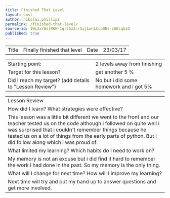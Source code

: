 ```yaml
---
title: Finished That Level
layout: post
author: nikolai.phillips
permalink: /finished-that-level/
source-id: 1WL2xrWslRKW-1qr25z2crSijLwnLCup9Us-zGELqbzQ
published: true
---
```

<table>
  <tr>
    <td>Title</td>
    <td>Finally finished that level</td>
    <td>Date</td>
    <td>23/03/17</td>
  </tr>
</table>


<table>
  <tr>
    <td>Starting point:</td>
    <td>2 levels away from finishing</td>
  </tr>
  <tr>
    <td>Target for this lesson?</td>
    <td>get  another 5 %</td>
  </tr>
  <tr>
    <td>Did I reach my target? 
(add details to "Lesson Review")</td>
    <td>No but i did some homework and i got 5%</td>
  </tr>
</table>


<table>
  <tr>
    <td>Lesson Review</td>
  </tr>
  <tr>
    <td>How did I learn? What strategies were effective? </td>
  </tr>
  <tr>
    <td>This lesson was a little bit different we went to the front and our teacher tested us on the code although i followed on quite well i was surprised that i couldn't remember things because he tested us on a lot of things from the early parts of python. But i did follow along which i was proud of.</td>
  </tr>
  <tr>
    <td>What limited my learning? Which habits do I need to work on? </td>
  </tr>
  <tr>
    <td>My memory is not an excuse but i did find it hard to remember the work i had done in the past. So my memory is the only thing.</td>
  </tr>
  <tr>
    <td>What will I change for next time? How will I improve my learning?</td>
  </tr>
  <tr>
    <td>Next time will try and put my hand up to answer questions and get more involved.</td>
  </tr>
</table>


